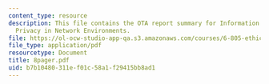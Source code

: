 ```yaml
---
content_type: resource
description: This file contains the OTA report summary for Information Security and
  Privacy in Network Environments.
file: https://ol-ocw-studio-app-qa.s3.amazonaws.com/courses/6-805-ethics-and-the-law-on-the-electronic-frontier-fall-2005/b7b10480311ef01c58a1f29415bb8ad1_8pager.pdf
file_type: application/pdf
resourcetype: Document
title: 8pager.pdf
uid: b7b10480-311e-f01c-58a1-f29415bb8ad1
---
```


